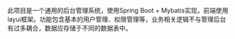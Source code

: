 此项目是一个通用的后台管理系统，使用Spring Boot + Mybatis实现，前端使用layui框架。功能包含基本的用户管理、权限管理等，业务相关逻辑不与管理后台有过多耦合，数据应存储于不同的数据表中。
